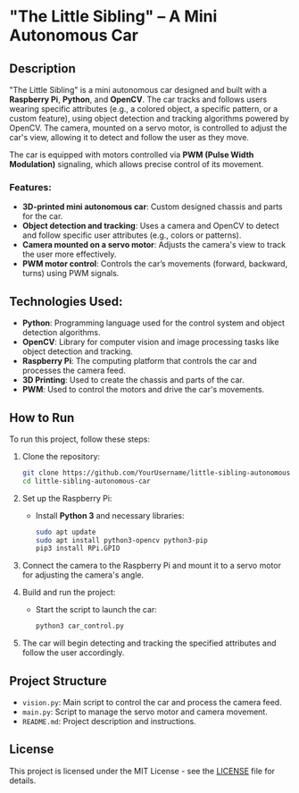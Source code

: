 # "The Little Sibling" – A Mini Autonomous Car

## Description

"The Little Sibling" is a mini autonomous car designed and built with a **Raspberry Pi**, **Python**, and **OpenCV**. The car tracks and follows users wearing specific attributes (e.g., a colored object, a specific pattern, or a custom feature), using object detection and tracking algorithms powered by OpenCV. The camera, mounted on a servo motor, is controlled to adjust the car's view, allowing it to detect and follow the user as they move.

The car is equipped with motors controlled via **PWM (Pulse Width Modulation)** signaling, which allows precise control of its movement.

### Features:
- **3D-printed mini autonomous car**: Custom designed chassis and parts for the car.
- **Object detection and tracking**: Uses a camera and OpenCV to detect and follow specific user attributes (e.g., colors or patterns).
- **Camera mounted on a servo motor**: Adjusts the camera's view to track the user more effectively.
- **PWM motor control**: Controls the car’s movements (forward, backward, turns) using PWM signals.

## Technologies Used:
- **Python**: Programming language used for the control system and object detection algorithms.
- **OpenCV**: Library for computer vision and image processing tasks like object detection and tracking.
- **Raspberry Pi**: The computing platform that controls the car and processes the camera feed.
- **3D Printing**: Used to create the chassis and parts of the car.
- **PWM**: Used to control the motors and drive the car's movements.

## How to Run

To run this project, follow these steps:

1. Clone the repository:
    ```bash
    git clone https://github.com/YourUsername/little-sibling-autonomous-car.git
    cd little-sibling-autonomous-car
    ```

2. Set up the Raspberry Pi:
    - Install **Python 3** and necessary libraries:
        ```bash
        sudo apt update
        sudo apt install python3-opencv python3-pip
        pip3 install RPi.GPIO
        ```

3. Connect the camera to the Raspberry Pi and mount it to a servo motor for adjusting the camera's angle.

4. Build and run the project:
    - Start the script to launch the car:
        ```bash
        python3 car_control.py
        ```

5. The car will begin detecting and tracking the specified attributes and follow the user accordingly.

## Project Structure

- `vision.py`: Main script to control the car and process the camera feed.
- `main.py`: Script to manage the servo motor and camera movement.
- `README.md`: Project description and instructions.

## License

This project is licensed under the MIT License - see the [LICENSE](LICENSE) file for details.

